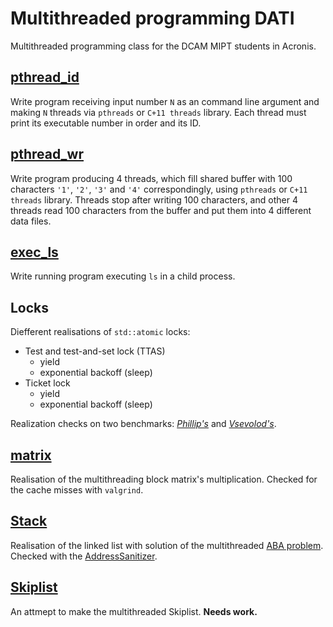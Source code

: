 # **Multithreaded programming DATI**
Multithreaded programming class for the DCAM MIPT students in Acronis.

## **[pthread_id](pthread_id/)**

Write program receiving input number `N` as an command line argument and making
`N` threads via `pthreads` or `C+11 threads` library. Each thread must print its
executable number in order and its ID.

## **[pthread_wr](pthread_wr/)**

Write program producing 4 threads, which fill shared buffer with 100 characters 
`'1'`, `'2'`, `'3'` and `'4'` correspondingly, using `pthreads` or 
`C+11 threads` library. Threads stop after writing 100 characters, and other 4 
threads read 100 characters from the buffer and put them into 4 different data 
files.

## **[exec_ls](exec_ls/)**

Write running program executing `ls` in a child process.

## **Locks**

Diefferent realisations of `std::atomic` locks:
 - Test and test-and-set lock (TTAS)
   - yield
   - exponential backoff (sleep)
 - Ticket lock
   - yield
   - exponential backoff (sleep)

Realization checks on two benchmarks: *[Phillip's](./locks_for_Phills_bench)*
and *[Vsevolod's](./locks_for_Seva_bench)*.


## **[matrix](matrix/)**

Realisation of the multithreading block matrix's multiplication. Checked for the 
cache misses with `valgrind`.

## **[Stack](multithreadedList/)**

Realisation of the linked list with solution of the multithreaded [ABA problem](https://en.wikipedia.org/wiki/ABA_problem).
Checked with the [AddressSanitizer](https://github.com/google/sanitizers/wiki/AddressSanitizer).


## **[Skiplist](skiplist/)**

An attmept to make the multithreaded Skiplist. **Needs work.**
